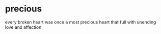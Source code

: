 # precious
every broken heart was once a most precious heart that full with unending love and affection
